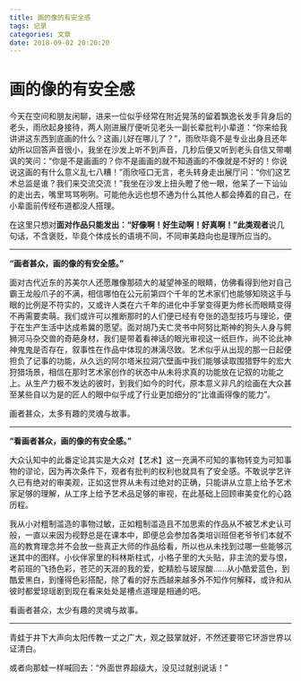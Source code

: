 ```yaml
---
title: 画的像的有安全感
tags: 记录
categories: 文章
date: 2018-09-02 20:20:20
---
```


# 画的像的有安全感 #

今天在空间和朋友闲聊，进来一位似乎经常在附近晃荡的留着飘逸长发手背身后的老头，雨欣起身接待，两人刚进展厅便听见老头一副长辈批判小辈道：“你来给我讲讲这东西到底画的什么？这画儿好在哪儿了？”，雨欣毕竟不是专业出身且还年幼所以回答声音很小，我坐在沙发上听不到声音，几秒后便又听到老头自信又带嘲讽的笑问：“你是不是画画的？你不是画画的就不知道画的不像就是不好的！你说说这画的有什么意义乱七八糟！”雨欣哑口无言，老头转身走出展厅问：“你们这艺术总监是谁？我们来交流交流！”我坐在沙发上扭头瞪了他一眼，他呆了一下讪讪的走出去，嘴里骂骂咧咧。可能他永远也想不通为什么其他人都会捧着的自己，在小辈面前传经布道都没人搭理。

在这里只想对**面对作品只能发出：“好像啊！好生动啊！好真啊！”此类观者**说几句话，不含褒贬，毕竟个体成长的语境不同，不同审美趋向也是理所应当的。

---

**“画者甚众，画的像的有安全感。”**

面对古代近东的苏美尔人还愿雕像那硕大的凝望神圣的眼睛，仿佛看得到他对自己霸王龙般爪子的不满，相信哪怕在公元前第四个千年的艺术家们也能够知晓这手与眼的比例是不符实的，又或许人类在六千年的进化中手掌变得更为修长而眼睛变得不再需要卖萌。我们或许可以推断那时的人们便已经有夸张的造型技巧与理论，便于在生产生活中达成希冀的愿望。面对胡乃夫亡灵书中阿努比斯神的狗头人身与鳄狮河马杂交兽的奇葩身材，我们是带着看神话的眼光审视这一纸巨作，尚不论此神神鬼鬼是否存在，叙事性在作品中体现的淋漓尽致。艺术似乎从出现的那一日起便担负了记事的功能，从久远的阿尔塔米拉洞穴壁画中我们能够读取围猎野牛的宏大狩猎场景，相信在那时艺术家创作的状态中从未将求真的功能放在记叙的功能之上。从生产力极不发达的彼时，到我们如今的时代，原本意义非凡的绘画在大众甚至某些自以为是的匠人的眼中似乎成了行业更加细分的“比谁画得像的能力”。

画者甚众，太多有趣的灵魂与故事。

---

**“看画者甚众，画的像的有安全感。”**

大众认知中的此番定论其实是大众对【艺术】这一充满不可知的事物转变为可知事物的谬论，因为再次条件下，观者有批判的权利也就具有了安全感。不敢说学艺许久已有绝对的审美观，正如这世界从未有过绝对的正确，只能讲从立意上给予艺术家足够的理解，从工序上给予艺术品足够的审视，在此基础上回顾审美变化的心路历程。

我从小对粗制滥造的事物过敏，正如粗制滥造且不加思索的作品从不被艺术史认可般，一直以来因为视野总是在课本中，即便总会参加各类培训班但老爷爷们本就不高的教育理念并不会放一些真正大师的作品给看，所以也从未找到过哪一些能够沉迷其中的图样。小伙伴家里的科林斯柱式，小格子里的大头贴，非主流的爱与恨，考前班的飞扬色彩，苍茫的天涯的我的爱，蛇精脸与玻尿酸......从小酷爱蓝色，到酷爱黑白，到懂得色彩搭配，除了看的好东西越来越多外不知作何解释，或许和从彼时都爱琼瑶剧到现在看来处处是槽点道理是相通的吧。

看画者甚众，太少有趣的灵魂与故事。

---

青蛙于井下大声向太阳传教一丈之广大，观之鼓掌就好，不然还要带它环游世界以证清白。

或者向那蛙一样喊回去：“外面世界超级大，没见过就别说话！”